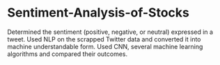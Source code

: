 # Sentiment-Analysis-of-Stocks
Determined the sentiment (positive, negative, or neutral) expressed in a tweet. Used NLP on the scrapped Twitter data and converted it into machine understandable form. Used CNN, several machine learning algorithms and compared their outcomes.

